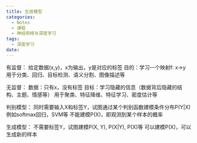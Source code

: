 ```yaml
---
title: 生成模型
categories:
  - Notes
  - 课程
  - 神经网络与深度学习
tags:
  - 深度学习
date:
---
```

有监督：
给定数据(x,y)，x为输出，y是对应的标签
目的：学习一个映射f: x→y
用于分类、回归、目标检测、语义分割、图像描述等

无监督：
数据：只有x，没有标签
目标：学习隐藏的信息（数据背后隐藏的结构、主题、情感等）
用于聚类、特征降维、特征学习、密度估计等

判别模型：
同时需要输入X和标签Y，试图通过某个判别函数建模条件分布P(Y|X)
例如softmax回归，SVM等
不能建模P(X)，即观测到某个样本的概率

生成模型：
不需要标签Y，试图建模P(X, Y), P(X|Y), P(X)等
可以建模P(X)，可以生成新的样本

